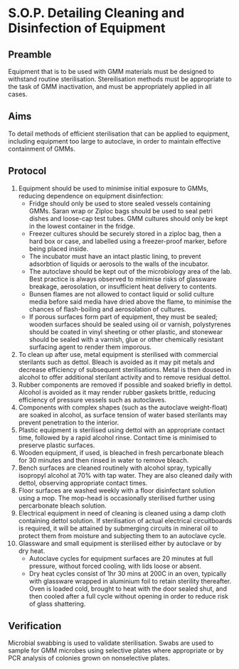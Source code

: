 # S.O.P. Detailing Cleaning and Disinfection of Equipment
## Preamble
Equipment that is to be used with GMM materials must be designed to withstand routine sterilisation. Stereilisation methods must be appropriate to the task of GMM inactivation, and must be appropriately applied in all cases.

## Aims
To detail methods of efficient sterilisation that can be applied to equipment, including equipment too large to autoclave, in order to maintain effective containment of GMMs.

## Protocol
1. Equipment should be used to minimise initial exposure to GMMs, reducing dependence on equipment disinfection:
    - Fridge should only be used to store sealed vessels containing GMMs. Saran wrap or Ziploc bags should be used to seal petri dishes and loose-cap test tubes. GMM cultures should only be kept in the lowest container in the fridge.
    - Freezer cultures should be securely stored in a ziploc bag, then a hard box or case, and labelled using a freezer-proof marker, before being placed inside.
    - The incubator must have an intact plastic lining, to prevent adsorbtion of liquids or aerosols to the walls of the incubator.
    - The autoclave should be kept out of the microbiology area of the lab. Best practice is always observed to minimise risks of glassware breakage, aerosolation, or insufficient heat delivery to contents.
    - Bunsen flames are not allowed to contact liquid or solid culture media before said media have dried above the flame, to minimise the chances of flash-boiling and aerosolation of cultures.
    - If porous surfaces form part of equipment, they must be sealed; wooden surfaces should be sealed using oil or varnish, polystyrenes should be coated in vinyl sheeting or other plastic, and stonewear should be sealed with a varnish, glue or other chemically resistant surfacing agent to render them imporous.
2. To clean up after use, metal equipment is sterilised with commercial sterilants such as dettol. Bleach is avoided as it may pit metals and decrease efficiency of subsequent sterilisations. Metal is then doused in alcohol to offer additional sterilant activity and to remove residual dettol.
3. Rubber components are removed if possible and soaked briefly in dettol. Alcohol is avoided as it may render rubber gaskets brittle, reducing efficiency of pressure vessels such as autoclaves.
4. Components with complex shapes (such as the autoclave weight-float) are soaked in alcohol, as surface tension of water based sterilants may prevent penetration to the interior.
5. Plastic equipment is sterilised using dettol with an appropriate contact time, followed by a rapid alcohol rinse. Contact time is minimised to preserve plastic surfaces.
6. Wooden equipment, if used, is bleached in fresh percarbonate bleach for 30 minutes and then rinsed in water to remove bleach.
7. Bench surfaces are cleaned routinely with alcohol spray, typically isopropyl alcohol at 70% with tap water. They are also cleaned daily with dettol, observing appropriate contact times.
8. Floor surfaces are washed weekly with a floor disinfectant solution using a mop. The mop-head is occasionally sterilised further using percarbonate bleach solution.
9. Electrical equipment in need of cleaning is cleaned using a damp cloth containing dettol solution. If sterilisation of actual electrical circuitboards is required, it will be attained by submerging circuits in mineral oil to protect them from moisture and subjecting them to an autoclave cycle.
10. Glassware and small equipment is sterilised either by autoclave or by dry heat.
    - Autoclave cycles for equipment surfaces are 20 minutes at full pressure, without forced cooling, with lids loose or absent.
    - Dry heat cycles consist of 1hr 30 mins at 200C in an oven, typically with glassware wrapped in aluminium foil to retain sterility thereafter. Oven is loaded cold, brought to heat with the door sealed shut, and then cooled after a full cycle without opening in order to reduce risk of glass shattering.

## Verification
Microbial swabbing is used to validate sterilisation. Swabs are used to sample for GMM microbes using selective plates where appropriate or by PCR analysis of colonies grown on nonselective plates.
